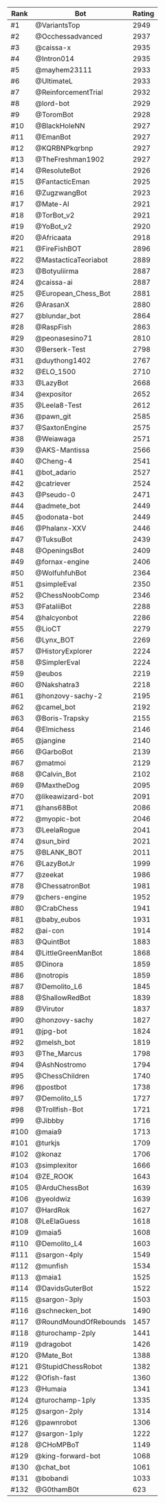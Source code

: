 Rank|Bot|Rating
---|---|---
#1|@VariantsTop|2949
#2|@Occhessadvanced|2937
#3|@caissa-x|2935
#4|@Intron014|2935
#5|@mayhem23111|2933
#6|@UltimateL|2933
#7|@ReinforcementTrial|2932
#8|@lord-bot|2929
#9|@ToromBot|2928
#10|@BlackHoleNN|2927
#11|@EmanBot|2927
#12|@KQRBNPkqrbnp|2927
#13|@TheFreshman1902|2927
#14|@ResoluteBot|2926
#15|@FantacticEman|2925
#16|@ZugzwangBot|2923
#17|@Mate-AI|2921
#18|@TorBot_v2|2921
#19|@YoBot_v2|2920
#20|@Africaata|2918
#21|@FireFishBOT|2896
#22|@MastacticaTeoriabot|2889
#23|@Botyuliirma|2887
#24|@caissa-ai|2887
#25|@European_Chess_Bot|2881
#26|@ArasanX|2880
#27|@blundar_bot|2864
#28|@RaspFish|2863
#29|@peonasesino71|2810
#30|@Berserk-Test|2798
#31|@duythong1402|2767
#32|@ELO_1500|2710
#33|@LazyBot|2668
#34|@expositor|2652
#35|@Leela8-Test|2612
#36|@pawn_git|2585
#37|@SaxtonEngine|2575
#38|@Weiawaga|2571
#39|@AKS-Mantissa|2566
#40|@Cheng-4|2541
#41|@bot_adario|2527
#42|@catriever|2524
#43|@Pseudo-0|2471
#44|@admete_bot|2449
#45|@odonata-bot|2449
#46|@Phalanx-XXV|2446
#47|@TuksuBot|2439
#48|@OpeningsBot|2409
#49|@fornax-engine|2406
#50|@WolfuhfuhBot|2364
#51|@simpleEval|2350
#52|@ChessNoobComp|2346
#53|@FataliiBot|2288
#54|@halcyonbot|2286
#55|@LioCT|2279
#56|@Lynx_BOT|2269
#57|@HistoryExplorer|2224
#58|@SimplerEval|2224
#59|@eubos|2219
#60|@Nakshatra3|2218
#61|@honzovy-sachy-2|2195
#62|@camel_bot|2192
#63|@Boris-Trapsky|2155
#64|@Elmichess|2146
#65|@jangine|2140
#66|@GarboBot|2139
#67|@matmoi|2129
#68|@Calvin_Bot|2102
#69|@MaxtheDog|2095
#70|@likeawizard-bot|2091
#71|@hans68Bot|2086
#72|@myopic-bot|2046
#73|@LeelaRogue|2041
#74|@sun_bird|2021
#75|@BLANK_BOT|2011
#76|@LazyBotJr|1999
#77|@zeekat|1986
#78|@ChessatronBot|1981
#79|@chers-engine|1952
#80|@CrabChess|1941
#81|@baby_eubos|1931
#82|@ai-con|1914
#83|@QuintBot|1883
#84|@LittleGreenManBot|1868
#85|@Dinora|1859
#86|@notropis|1859
#87|@Demolito_L6|1845
#88|@ShallowRedBot|1839
#89|@Virutor|1837
#90|@honzovy-sachy|1827
#91|@jpg-bot|1824
#92|@melsh_bot|1819
#93|@The_Marcus|1798
#94|@AshNostromo|1794
#95|@ChessChildren|1740
#96|@postbot|1738
#97|@Demolito_L5|1727
#98|@Trollfish-Bot|1721
#99|@Jibbby|1716
#100|@maia9|1713
#101|@turkjs|1709
#102|@konaz|1706
#103|@simplexitor|1666
#104|@ZE_ROOK|1643
#105|@ArduChessBot|1639
#106|@yeoldwiz|1639
#107|@HardRok|1627
#108|@LeElaGuess|1618
#109|@maia5|1608
#110|@Demolito_L4|1603
#111|@sargon-4ply|1549
#112|@munfish|1534
#113|@maia1|1525
#114|@DavidsGuterBot|1522
#115|@sargon-3ply|1503
#116|@schnecken_bot|1490
#117|@RoundMoundOfRebounds|1457
#118|@turochamp-2ply|1441
#119|@dragobot|1426
#120|@Mate_Bot|1388
#121|@StupidChessRobot|1382
#122|@Ofish-fast|1360
#123|@Humaia|1341
#124|@turochamp-1ply|1335
#125|@sargon-2ply|1314
#126|@pawnrobot|1306
#127|@sargon-1ply|1222
#128|@CHoMPBoT|1149
#129|@king-forward-bot|1068
#130|@chat_bot|1061
#131|@bobandi|1033
#132|@G0thamB0t|623
